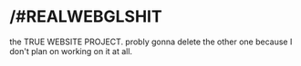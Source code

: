 # /#REALWEBGLSHIT

the TRUE WEBSITE PROJECT.
probly gonna delete the other one because I don't plan on working on it at all.
